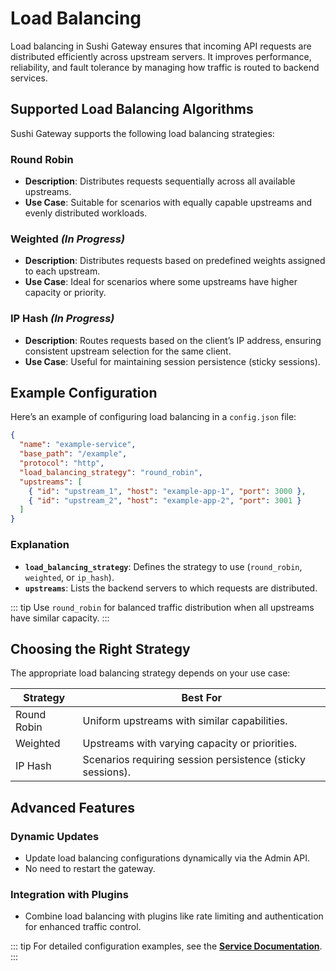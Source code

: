 # Load Balancing

Load balancing in Sushi Gateway ensures that incoming API requests are distributed efficiently across upstream servers. It improves performance, reliability, and fault tolerance by managing how traffic is routed to backend services.

## Supported Load Balancing Algorithms

Sushi Gateway supports the following load balancing strategies:

### Round Robin

- **Description**: Distributes requests sequentially across all available upstreams.
- **Use Case**: Suitable for scenarios with equally capable upstreams and evenly distributed workloads.

### Weighted _(In Progress)_

- **Description**: Distributes requests based on predefined weights assigned to each upstream.
- **Use Case**: Ideal for scenarios where some upstreams have higher capacity or priority.

### IP Hash _(In Progress)_

- **Description**: Routes requests based on the client’s IP address, ensuring consistent upstream selection for the same client.
- **Use Case**: Useful for maintaining session persistence (sticky sessions).

## Example Configuration

Here’s an example of configuring load balancing in a `config.json` file:

```json
{
  "name": "example-service",
  "base_path": "/example",
  "protocol": "http",
  "load_balancing_strategy": "round_robin",
  "upstreams": [
    { "id": "upstream_1", "host": "example-app-1", "port": 3000 },
    { "id": "upstream_2", "host": "example-app-2", "port": 3001 }
  ]
}
```

### Explanation

- **`load_balancing_strategy`**: Defines the strategy to use (`round_robin`, `weighted`, or `ip_hash`).
- **`upstreams`**: Lists the backend servers to which requests are distributed.

::: tip
Use `round_robin` for balanced traffic distribution when all upstreams have similar capacity.
:::

## Choosing the Right Strategy

The appropriate load balancing strategy depends on your use case:

| Strategy    | Best For                                                   |
| ----------- | ---------------------------------------------------------- |
| Round Robin | Uniform upstreams with similar capabilities.               |
| Weighted    | Upstreams with varying capacity or priorities.             |
| IP Hash     | Scenarios requiring session persistence (sticky sessions). |

## Advanced Features

### Dynamic Updates

- Update load balancing configurations dynamically via the Admin API.
- No need to restart the gateway.

### Integration with Plugins

- Combine load balancing with plugins like rate limiting and authentication for enhanced traffic control.

::: tip
For detailed configuration examples, see the **[Service Documentation](../entities/service.md)**.
:::
